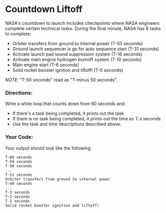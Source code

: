 # Countdown Liftoff

NASA's countdown to launch includes checkpoints where NASA engineers complete certain technical tasks. During the final minute, NASA has 6 tasks to complete:
- Orbiter transfers from ground to internal power (T-50 seconds)
- Ground launch sequencer is go for auto sequence start (T-31 seconds)
- Activate launch pad sound suppression system (T-16 seconds)
- Activate main engine hydrogen burnoff system (T-10 seconds)
- Main engine start (T-6 seconds)
- Solid rocket booster ignition and liftoff! (T-0 seconds)

*NOTE*: "T-50 seconds" read as "T-minus 50 seconds".

### Directions:
Write a while loop that counts down from 60 seconds and:
- If there's a task being completed, it prints out the task
- If there is no task being completed, it prints out the time as T-x seconds
- Use the task and time descriptions described above.

### Your Code:
Your output should look like the following:

```
T-60 seconds
T-59 seconds
T-58 seconds
...
T-51 seconds
Orbiter transfers from ground to internal power
T-49 seconds
...
T-3 seconds
T-2 seconds
T-1 seconds
Solid rocket booster ignition and liftoff!
```
